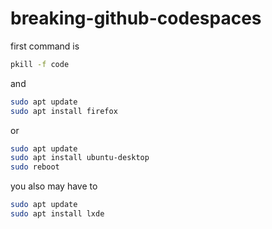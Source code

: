 # breaking-github-codespaces

first command is
```bash
pkill -f code
```

and 

```bash
sudo apt update
sudo apt install firefox
```

or

```bash
sudo apt update
sudo apt install ubuntu-desktop
sudo reboot
```

you also may have to

```bash
sudo apt update
sudo apt install lxde
```
